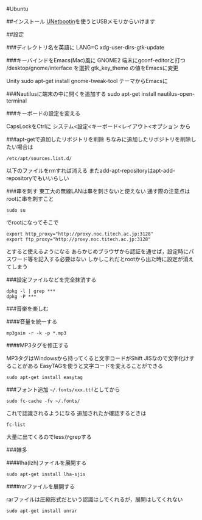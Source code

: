 #Ubuntu

##インストール
[UNetbootin](http://unetbootin.sourceforge.net/)を使うとUSBメモリからいけます

##設定

###ディレクトリ名を英語に
    LANG=C xdg-user-dirs-gtk-update

###キーバインドをEmacs(Mac)風に
GNOME2
端末にgconf-editorと打つ
/desktop/gnome/interface を選択
gtk_key_theme の値をEmacsに変更

Unity
    sudo apt-get install gnome-tweak-tool
テーマからEmacsに

###Nautilusに端末の中に開くを追加する
    sudo apt-get install nautilus-open-terminal

###キーボードの設定を変える

CapsLockをCtrlに
システム<設定<キーボード<レイアウト<オプション から


###apt-getで追加したリポジトリを削除
ちなみに追加したリポジトリを削除したい場合は

    /etc/apt/sources.list.d/

以下のファイルをrmすれば消える またadd-apt-repositoryはapt-add-repositoryでもいいらしい


###串を刺す
東工大の無線LANは串を刺さないと使えない 通す際の注意点は rootに串を刺すこと

    sudo su

でrootになってそこで

    export http_proxy="http://proxy.noc.titech.ac.jp:3128"
    export ftp_proxy="http://proxy.noc.titech.ac.jp:3128"

とすると使えるようになる あらかじめブラウザから認証を通せば，設定時にパスワード等を記入する必要はない しかしこれだとrootから出た時に設定が消えてしまう

###設定ファイルなどを完全抹消する

    dpkg -l | grep *** 
    dpkg -P ***

###音楽を楽しむ

####音量を統一する

    mp3gain -r -k -p *.mp3

####MP3タグを修正する

MP3タグはWindowsから持ってくると文字コードがShift JISなので文字化けすることがある EasyTAGを使うと文字コードを変えることができる

    sudo apt-get install easytag

###フォント追加
`~/.fonts/xxx.ttf`としてから

    sudo fc-cache -fv ~/.fonts/

これで認識されるようになる 追加されたか確認するときは

    fc-list    

大量に出てくるのでlessかgrepする


###雑多

####lha(lzh)ファイルを展開する

    sudo apt-get install lha-sjis 

####rarファイルを展開する

rarファイルは圧縮形式だという認識はしてくれるが，展開はしてくれない

    sudo apt-get install unrar
